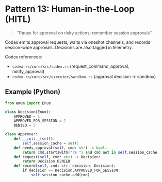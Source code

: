 # Pattern 13: Human-in-the-Loop (HITL)

> "Pause for approval on risky actions; remember session approvals"

Codex emits approval requests, waits via oneshot channels, and records session-wide approvals. Decisions are also tagged in telemetry.

Codex references:
- `codex-rs/core/src/codex.rs` (request_command_approval, notify_approval)
- `codex-rs/core/src/executor/sandbox.rs` (approval decision → sandbox)

## Example (Python)

```python
from enum import Enum

class Decision(Enum):
    APPROVED = 1
    APPROVED_FOR_SESSION = 2
    DENIED = 3

class Approver:
    def __init__(self):
        self.session_cache = set()
    def needs_approval(self, cmd: str) -> bool:
        return cmd.startswith("rm ") and cmd not in self.session_cache
    def request(self, cmd: str) -> Decision:
        return Decision.DENIED
    def record(self, cmd: str, decision: Decision):
        if decision == Decision.APPROVED_FOR_SESSION:
            self.session_cache.add(cmd)
```
